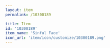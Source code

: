 ```yaml
---
layout: item
permalink: /10300189

title: Item
id: '10300189'
item_name: 'Sinful Face'
icon_url: 'item/icon/customize/10300189.png'
---
```

